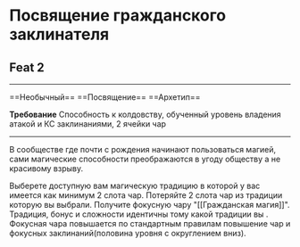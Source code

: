 # Посвящение гражданского заклинателя
## Feat 2

---

==Необычный== ==Посвящение== ==Архетип==

**Требование** Способность к колдовству, обученный уровень владения атакой и КС заклинаниями, 2 ячейки чар

---

В сообществе где почти с рождения начинают пользоваться магией, сами магические способности преображаются в угоду обществу а не красивому взрыву. 

Выберете доступную вам магическую традицию в которой у вас имеется как минимум 2 слота чар. Потеряйте 2 слота чар из традиции которую вы выбрали. Получите фокусную чару "[[Гражданская магия]]". Традиция, бонус и сложности идентичны тому какой традиции вы . Фокусная чара повышается по стандартным правилам повышение чар и фокусных заклинаний(половина уровня с округлением вниз).